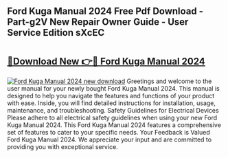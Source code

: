 ## Ford Kuga Manual 2024 Free Pdf Download - Part-g2V New Repair Owner Guide - User Service Edition sXcEC

# <h2><a href="http://cf17604.oget.top/?id=Ford+Kuga+Manual+2024">🔗Download New 👉🔴 Ford Kuga Manual 2024</a></h2>

[![Ford Kuga Manual 2024 new download](https://i.imgur.com/5g1atiW.png)](http://cf17604.oget.top/?id=Ford+Kuga+Manual+2024)
Greetings and welcome to the user manual for your newly bought Ford Kuga Manual 2024. This manual is designed to help you navigate the features and functions of your product with ease. Inside, you will find detailed instructions for installation, usage, maintenance, and troubleshooting. Safety Guidelines for Electrical Devices Please adhere to all electrical safety guidelines when using your new Ford Kuga Manual 2024. This Ford Kuga Manual 2024 features a comprehensive set of features to cater to your specific needs. Your Feedback is Valued Ford Kuga Manual 2024. We appreciate your input and are committed to providing you with exceptional service.
